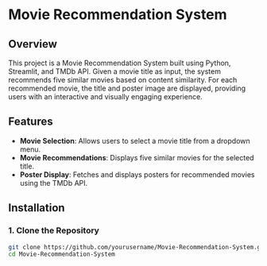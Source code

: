 # Movie Recommendation System

## Overview
This project is a Movie Recommendation System built using Python, Streamlit, and TMDb API. Given a movie title as input, the system recommends five similar movies based on content similarity. For each recommended movie, the title and poster image are displayed, providing users with an interactive and visually engaging experience.

## Features
- **Movie Selection**: Allows users to select a movie title from a dropdown menu.
- **Movie Recommendations**: Displays five similar movies for the selected title.
- **Poster Display**: Fetches and displays posters for recommended movies using the TMDb API.

## Installation

### 1. Clone the Repository
```bash
git clone https://github.com/yourusername/Movie-Recommendation-System.git
cd Movie-Recommendation-System
